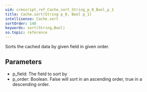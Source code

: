 ```yaml
---
uid: crmscript_ref_Cache_sort_String_p_0_Bool_p_1
title: Cache.sort(String p_0, Bool p_1)
intellisense: Cache.sort
sortOrder: 148
keywords: sort(String,Bool)
so.topic: reference
---
```


Sorts the cached data by given field in given order.



## Parameters


 - p\_field: The field to sort by
 - p\_order: Boolean. False will sort in an ascending order, true in a descending order.



